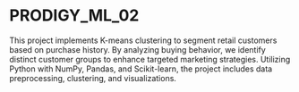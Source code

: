# PRODIGY_ML_02
This project implements K-means clustering to segment retail customers based on purchase history. By analyzing buying behavior, we identify distinct customer groups to enhance targeted marketing strategies. Utilizing Python with NumPy, Pandas, and Scikit-learn, the project includes data preprocessing, clustering, and visualizations.
